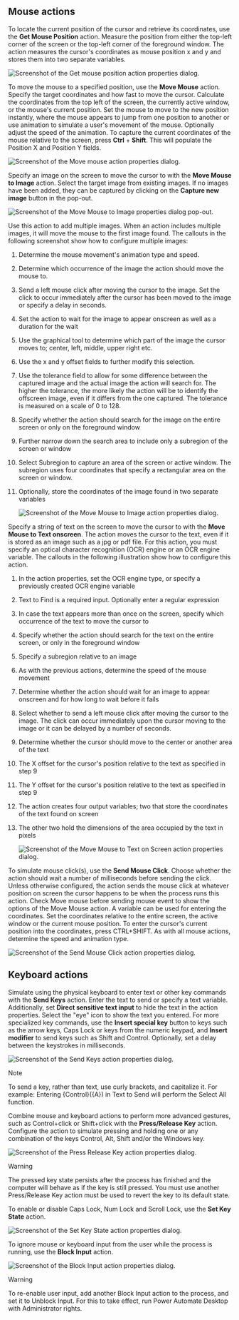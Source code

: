## Mouse actions

To locate the current position of the cursor and retrieve its coordinates, use the **Get Mouse Position** action. Measure the position from either the top-left corner of the screen or the top-left corner of the foreground window. The action measures the cursor's coordinates as mouse position x and y and stores them into two separate variables.

![Screenshot of the Get mouse position action properties dialog.](..\media\mouse-position-action-properties.png)

To move the mouse to a specified position, use the **Move Mouse** action. Specify the target coordinates and how fast to move the cursor. Calculate the coordinates from the top left of the screen, the currently active window, or the mouse's current position. Set the mouse to move to the new position instantly, where the mouse appears to jump from one position to another or use animation to simulate a user's movement of the mouse. Optionally adjust the speed of the animation. To capture the current coordinates of the mouse relative to the screen, press **Ctrl** + **Shift**. This will populate the Position X and Position Y fields.

![Screenshot of the Move mouse action properties dialog.](..\media\move-mouse-properties.png)

Specify an image on the screen to move the cursor to with the **Move Mouse to Image** action. Select the target image from existing images. If no images have been added, they can be captured by clicking on the **Capture new image** button in the pop-out.

![Screenshot of the Move Mouse to Image properties dialog pop-out.](..\media\move-mouse-image-properties-popout.png)

Use this action to add multiple images. When an action includes multiple images, it will move the mouse to the first image found. The callouts in the following screenshot show how to configure multiple images:

1. Determine the mouse movement's animation type and speed.
1. Determine which occurrence of the image the action should move the mouse to.
1. Send a left mouse click after moving the cursor to the image. Set the click to occur immediately after the cursor has been moved to the image or specify a delay in seconds.
1. Set the action to wait for the image to appear onscreen as well as a duration for the wait
1. Use the graphical tool to determine which part of the image the cursor moves to; center, left, middle, upper right etc.
1. Use the x and y offset fields to further modify this selection.
1. Use the tolerance field to allow for some difference between the captured image and the actual image the action will search for. The higher the tolerance, the more likely the action will be to identify the offscreen image, even if it differs from the one captured. The tolerance is measured on a scale of 0 to 128.
1. Specify whether the action should search for the image on the entire screen or only on the foreground window
1. Further narrow down the search area to include only a subregion of the screen or window
1. Select Subregion to capture an area of the screen or active window. The subregion uses four coordinates that specify a rectangular area on the screen or window.
1. Optionally, store the coordinates of the image found in two separate variables

   ![Screenshot of the Move Mouse to Image action properties dialog.](..\media\move-mouse-image-action-properties.png)

Specify a string of text on the screen to move the cursor to with the **Move Mouse to Text onscreen**. The action moves the cursor to the text, even if it is stored as an image such as a jpg or pdf file. For this action, you must specify an optical character recognition (OCR) engine or an OCR engine variable. The callouts in the following illustration show how to configure this action.

1. In the action properties, set the OCR engine type, or specify a previously created OCR engine variable
1. Text to Find is a required input. Optionally enter a regular expression
1. In case the text appears more than once on the screen, specify which occurrence of the text to move the cursor to
1. Specify whether the action should search for the text on the entire screen, or only in the foreground window
1. Specify a subregion relative to an image
1. As with the previous actions, determine the speed of the mouse movement
1. Determine whether the action should wait for an image to appear onscreen and for how long to wait before it fails
1. Select whether to send a left mouse click after moving the cursor to the image. The click can occur immediately upon the cursor moving to the image or it can be delayed by a number of seconds.
1. Determine whether the cursor should move to the center or another area of the text
1. The X offset for the cursor's position relative to the text as specified in step 9
1. The Y offset for the cursor's position relative to the text as specified in step 9
1. The action creates four output variables; two that store the coordinates of the text found on screen
1. The other two hold the dimensions of the area occupied by the text in pixels

   ![Screenshot of the Move Mouse to Text on Screen action properties dialog.](..\media\move-mouse-text-screen-action-properties.png)

To simulate mouse click(s), use the **Send Mouse Click**. Choose whether the action should wait a number of milliseconds before sending the click. Unless otherwise configured, the action sends the mouse click at whatever position on screen the cursor happens to be when the process runs this action. Check Move mouse before sending mouse event to show the options of the Move Mouse action. A variable can be used for entering the coordinates. Set the coordinates relative to the entire screen, the active window or the current mouse position. To enter the cursor's current position into the coordinates, press CTRL+SHIFT. As with all mouse actions, determine the speed and animation type.

![Screenshot of the Send Mouse Click action properties dialog.](..\media\send-mouse-click-action.png)

## Keyboard actions

Simulate using the physical keyboard to enter text or other key commands with the **Send Keys** action. Enter the text to send or specify a text variable. Additionally, set **Direct sensitive text input** to hide the text in the action properties. Select the "eye" icon to show the text you entered. For more specialized key commands, use the **Insert special key** button to keys such as the arrow keys, Caps Lock or keys from the numeric keypad, and **Insert modifier** to send keys such as Shift and Control. Optionally, set a delay between the keystrokes in milliseconds. 

![Screenshot of the Send Keys action properties dialog.](..\media\send-keys-action.png)

> [!NOTE]
> To send a key, rather than text, use curly brackets, and capitalize it. For example: Entering {Control}({A}) in Text to Send will perform the Select All function.

Combine mouse and keyboard actions to perform more advanced gestures, such as Control+click or Shift+click with the **Press/Release Key** action. Configure the action to simulate pressing and holding one or any combination of the keys Control, Alt, Shift and/or the Windows key.

![Screenshot of the Press Release Key action properties dialog.](..\media\press-release-key-properties.png)

> [!WARNING]
> The pressed key state persists after the process has finished and the computer will behave as if the key is still pressed. You must use another Press/Release Key action must be used to revert the key to its default state.

To enable or disable Caps Lock, Num Lock and Scroll Lock, use the **Set Key State** action.

![Screenshot of the Set Key State action properties dialog.](..\media\set-key-state-action.png)

To ignore mouse or keyboard input from the user while the process is running, use the **Block Input** action.

![Screenshot of the Block Input action properties dialog.](..\media\block-input-action.png)

> [!WARNING]
> To re-enable user input, add another Block Input action to the process, and set it to Unblock Input. For this to take effect, run Power Automate Desktop with Administrator rights.
